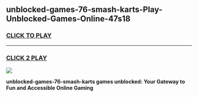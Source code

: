 
## unblocked-games-76-smash-karts-Play-Unblocked-Games-Online-47s18
<h3>
<a href="https://premium76.site?title=unblocked-games-76-smash-karts&ref=25A">CLICK TO PLAY</a></h3>
<hr>

<h3>
<a href="https://premium76.site?title=unblocked-games-76-smash-karts&ref=25A">CLICK 2 PLAY</a>
  
</h3>

<a href="https://premium76.site?title=unblocked-games-76-smash-karts&ref=25A"><img src="https://clearcache.store/games.png"></a>


**unblocked-games-76-smash-karts games unblocked: Your Gateway to Fun and Accessible Online Gaming**
